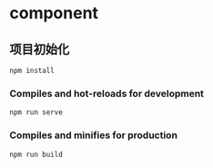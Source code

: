 # component

## 项目初始化
```
npm install
```

### Compiles and hot-reloads for development
```
npm run serve
```

### Compiles and minifies for production
```
npm run build
```

